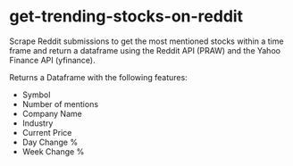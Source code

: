 # get-trending-stocks-on-reddit
Scrape Reddit submissions to get the most mentioned stocks within a time frame and return a dataframe using the Reddit API (PRAW) and the Yahoo Finance API (yfinance).

Returns a Dataframe with the following features:
* Symbol
* Number of mentions
* Company Name
* Industry
* Current Price
* Day Change %
* Week Change %
